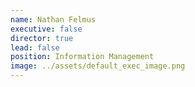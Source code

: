 ```yaml
---
name: Nathan Felmus
executive: false
director: true
lead: false
position: Information Management
image: ../assets/default_exec_image.png
---
```


